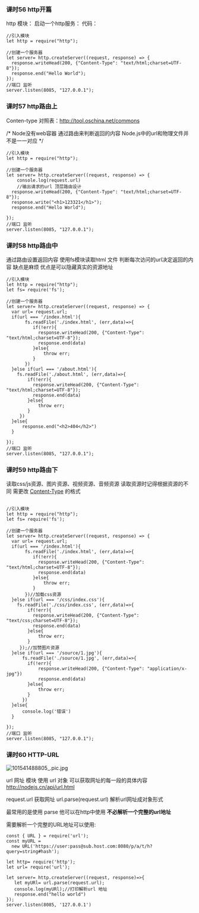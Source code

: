 ###  课时56 http开篇
http 模块：
启动一个http服务：
代码：
```
//引入模块
let http = require("http");

//创建一个服务器
let server= http.createServer((request, response) => {
  response.writeHead(200, {"Content-Type": "text/html;charset=UTF-8"});
  response.end("Hello World");
});
//端口 监听
server.listen(8085, "127.0.0.1");
```
###  课时57 http路由上

Conten-type 对照表：http://tool.oschina.net/commons

/*
Node没有web容器
通过路由来判断返回的内容
Node.js中的url和物理文件并不是一一对应
*/
```
//引入模块
let http = require("http");

//创建一个服务器
let server= http.createServer((request, response) => {
    console.log(request.url)  
    //输出请求的url 顶层路由设计 
  response.writeHead(200, {"Content-Type": "text/html;charset=UTF-8"});
  response.write("<h1>123321</h1>");
  response.end("Hello World");
  
});
//端口 监听 
server.listen(8085, "127.0.0.1");
```

###  课时58 http路由中



通过路由设置返回内容
使用fs模块读取html 文件
判断每次访问的url决定返回的内容
缺点是麻烦
优点是可以隐藏真实的资源地址

```
//引入模块
let http = require("http");
let fs= require('fs');

//创建一个服务器
let server= http.createServer((request, response) => {
  var url= request.url;
  if(url === '/index.html'){
       fs.readFile('./index.html', (err,data)=>{
          if(!err){
            response.writeHead(200, {"Content-Type": "text/html;charset=UTF-8"});
            response.end(data)
          }else{
              throw err;
          }
       })
  }else if(url === '/about.html'){
    fs.readFile('./about.html', (err,data)=>{
        if(!err){
          response.writeHead(200, {"Content-Type": "text/html;charset=UTF-8"});
          response.end(data)
        }else{
            throw err;
        }
     })
  }else{
      response.end("<h2>404</h2>")
  }
  
});
//端口 监听 
server.listen(8085, "127.0.0.1");
```

###  课时59  http路由下

读取css/js资源、图片资源、视频资源、音频资源
读取资源时记得根据资源的不同 需更改 [Content-Type](http://tool.oschina.net/commons) 的格式
```

//引入模块
let http = require("http");
let fs= require('fs');

//创建一个服务器
let server= http.createServer((request, response) => {
  var url= request.url;
  if(url === '/index.html'){
       fs.readFile('./index.html', (err,data)=>{
          if(!err){
            response.writeHead(200, {"Content-Type": "text/html;charset=UTF-8"});
            response.end(data)
          }else{
              throw err;
          }
       })//加载css资源
  }else if(url === '/css/index.css'){
    fs.readFile('./css/index.css', (err,data)=>{
        if(!err){
          response.writeHead(200, {"Content-Type": "text/css;charset=UTF-8"});
          response.end(data)
        }else{
            throw err;
        }
     });//加赞图片资源
  }else if(url === '/source/1.jpg'){
      fs.readFile('./source/1.jpg', (err,data)=>{
        if(!err){
            response.writeHead(200, {"Content-Type": "application/x-jpg"})
            response.end(data)
        }else{
            throw err;
        }
      })
  }else{
      console.log('错误')
  }
  
});
//端口 监听 
server.listen(8085, "127.0.0.1");
```

###  课时60 HTTP-URL

![101541488805_.pic.jpg](https://upload-images.jianshu.io/upload_images/7072486-0dee4af8f3a766fd.jpg?imageMogr2/auto-orient/strip%7CimageView2/2/w/1240)


url 网址 模块
使用 url 对象 可以获取网址的每一段的具体内容
http://nodejs.cn/api/url.html

request.url 获取网址
url.parse(request.url) 解析url网址成对象形式

最常用的是使用 parse  他可以在http中使用 **不必解析一个完整的url地址**

需要解析一个完整的URL地址可以使用:
```
const { URL } = require('url');
const myURL =
  new URL('https://user:pass@sub.host.com:8080/p/a/t/h?query=string#hash');
```

```
let http= require('http');
let url= require('url');

let server= http.createServer((request, response)=>{
   let myURl= url.parse(request.url);
   console.log(myURl);//打印解析url 地址
   response.end("hello world")
});
server.listen(8085, '127.0.0.1')
```

